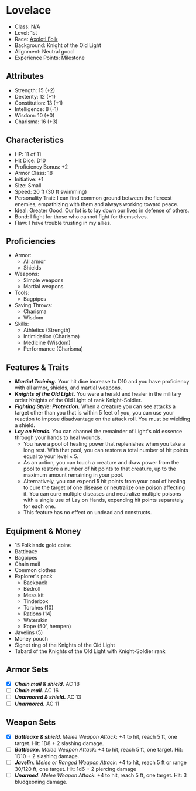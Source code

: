 # Lovelace
- Class: N/A
- Level: 1st
- Race: [Axolotl Folk](/rules/races/axolotl-folk.md)
- Background: Knight of the Old Light
- Alignment: Neutral good
- Experience Points: Milestone

## Attributes
- Strength: 15 (+2)
- Dexterity: 12 (+1)
- Constitution: 13 (+1)
- Intelligence: 8 (-1)
- Wisdom: 10 (+0)
- Charisma: 16 (+3)

## Characteristics
- HP: 11 of 11
- Hit Dice: D10
- Proficiency Bonus: +2
- Armor Class: 18
- Initiative: +1
- Size: Small
- Speed: 20 ft (30 ft swimming)
- Personality Trait: I can find common ground between the fiercest enemies, empathizing with them and always working toward peace.
- Ideal: Greater Good. Our lot is to lay down our lives in defense of others.
- Bond: I fight for those who cannot fight for themselves.
- Flaw: I have trouble trusting in my allies.

## Proficiencies
- Armor: 
  - All armor
  - Shields
- Weapons:
  - Simple weapons
  - Martial weapons
- Tools:
  - Bagpipes
- Saving Throws:
  - Charisma
  - Wisdom
- Skills:
  - Athletics (Strength)
  - Intimidation (Charisma)
  - Medicine (Wisdom)
  - Performance (Charisma)

## Features & Traits
- _**Martial Training.**_ Your hit dice increase to D10 and you  have proficiency with all armor, shields, and martial weapons.
- _**Knights of the Old Light.**_ You were a herald and healer in the military order Knights of the Old Light of rank Knight-Soldier.
- _**Fighting Style: Protection.**_ When a creature you can see attacks a target other than you that is within 5 feet of you, you can use your reaction to impose disadvantage on the attack roll. You must be wielding a shield.
- _**Lay on Hands.**_ You can channel the remainder of Light's old essence through your hands to heal wounds.
  - You have a pool of healing power that replenishes when you take a long rest. With that pool, you can restore a total number of hit points equal to your level × 5.
  - As an action, you can touch a creature and draw power from the pool to restore a number of hit points to that creature, up to the maximum amount remaining in your pool.
  - Alternatively, you can expend 5 hit points from your pool of healing to cure the target of one disease or neutralize one poison affecting it. You can cure multiple diseases and neutralize multiple poisons with a single use of Lay on Hands, expending hit points separately for each one.
  - This feature has no effect on undead and constructs.

## Equipment & Money
- 15 Folklands gold coins
- Battleaxe
- Bagpipes
- Chain mail
- Common clothes
- Explorer's pack
  - Backpack
  - Bedroll
  - Mess kit
  - Tinderbox
  - Torches (10)
  - Rations (14)
  - Waterskin
  - Rope (50', hempen)
- Javelins (5)
- Money pouch
- Signet ring of the Knights of the Old Light
- Tabard of the Knights of the Old Light with Knight-Soldier rank


## Armor Sets
- [x] _**Chain mail & shield.**_ AC 18
- [ ] _**Chain mail.**_ AC 16
- [ ] _**Unarmored & shield.**_ AC 13
- [ ] _**Unarmored.**_ AC 11

## Weapon Sets
- [x] _**Battleaxe & shield**_. _Melee Weapon Attack_: +4 to hit, reach 5 ft, one target. Hit: 1D8 + 2 slashing damage.
- [ ] _**Battleaxe**_. _Melee Weapon Attack_: +4 to hit, reach 5 ft, one target. Hit: 1D10 + 2 slashing damage.
- [ ] _**Javelin**_. _Melee or Ranged Weapon Attack_: +4 to hit, reach 5 ft or range 30/120 ft, one target. Hit: 1d6 + 2 piercing damage
- [ ] _**Unarmed**_: _Melee Weapon Attack_: +4 to hit, reach 5 ft, one target. Hit: 3 bludgeoning damage.
